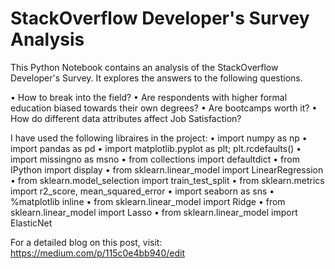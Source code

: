 # StackOverflow Developer's Survey Analysis

This Python Notebook contains an analysis of the StackOverflow Developer's Survey. It explores the answers to the following questions.

•	How to break into the field?
•	Are respondents with higher formal education biased towards their own degrees?
•	Are bootcamps worth it?
•	How do different data attributes affect Job Satisfaction?

I have used the following libraires in the project:
•	import numpy as np
•	import pandas as pd
•	import matplotlib.pyplot as plt; plt.rcdefaults()
•	import missingno as msno
•	from collections import defaultdict
•	from IPython import display
•	from sklearn.linear_model import LinearRegression
•	from sklearn.model_selection import train_test_split
•	from sklearn.metrics import r2_score, mean_squared_error
•	import seaborn as sns
•	%matplotlib inline
•	from sklearn.linear_model import Ridge
•	from sklearn.linear_model import Lasso
•	from sklearn.linear_model import ElasticNet


For a detailed blog on this post, visit:
https://medium.com/p/115c0e4bb940/edit

